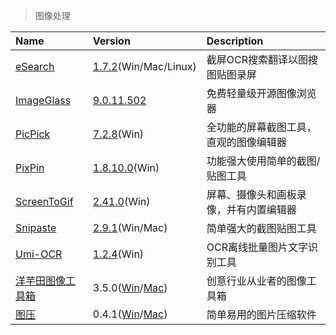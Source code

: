 > 图像处理

| Name                    | Version                              | Description                            |
| :---------------------- | :----------------------------------- | :------------------------------------- |
| [eSearch]               | [1.7.2][ES-Down](Win/Mac/Linux)      | 截屏OCR搜索翻译以图搜图贴图录屏        |
| [ImageGlass]            | [9.0.11.502][IG-Down]                | 免费轻量级开源图像浏览器               |
| [PicPick]               | [7.2.8][PP1-Down](Win)               | 全功能的屏幕截图工具，直观的图像编辑器 |
| [PixPin]                | [1.8.10.0][PP2-Down](Win)            | 功能强大使用简单的截图/贴图工具        |
| [ScreenToGif]           | [2.41.0][STG-Down](Win)              | 屏幕、摄像头和画板录像，并有内置编辑器 |
| [Snipaste]              | [2.9.1][SP-Down](Win/Mac)            | 简单强大的截图贴图工具                 |
| [Umi-OCR][UO]           | [1.2.4][UO-Down](Win)                | OCR离线批量图片文字识别工具            |
| [洋芋田图像工具箱][YYT] | 3.5.0([Win][YYT-Win]/[Mac][YYT-Mac]) | 创意行业从业者的图像工具箱             |
| [图压][TY]              | 0.4.1([Win][TY-Win]/[Mac][TY-Mac])   | 简单易用的图片压缩软件                 |

[eSearch]: https://esearch.vercel.app/ '跳转主页'
[ES-Down]: https://github.com/xushengfeng/eSearch/releases '跳转下载页'
[ImageGlass]: https://imageglass.xyz/ '跳转主页'
[IG-Down]: https://github.com/d2phap/ImageGlass/releases '跳转下载页'
[PicPick]: https://picpick.app/zh/ '跳转主页'
[PP1-Down]: https://picpick.app/zh/download '跳转下载页'
[PixPin]: https://pixpinapp.com/ '跳转主页'
[PP2-Down]: https://download.pixpinapp.com/PixPin_1.8.0.0.zip '跳转下载页'
[ScreenToGif]: https://www.screentogif.com/ '跳转主页'
[STG-Down]: https://github.com/NickeManarin/ScreenToGif/releases '跳转下载页'
[Snipaste]: https://zh.snipaste.com/ '跳转主页'
[SP-Down]: https://zh.snipaste.com/download.html '跳转下载页'
[UO]: https://github.com/hiroi-sora/Umi-OCR '跳转主页'
[UO-Down]: https://github.com/hiroi-sora/Umi-OCR/releases '跳转下载页'
[YYT]: https://www.potatofield.cn/imagetoolkit '跳转主页'
[YYT-Win]: https://files.potatofield.cn/ImageToolkit/Packages/potatofield-image-toolkit-3.5.0.exe '点击下载'
[YYT-Mac]: https://files.potatofield.cn/ImageToolkit/Packages/potatofield-image-toolkit-3.5.0.dmg '点击下载'
[TY]: https://tuya.xinxiao.tech/ '跳转主页'
[TY-Win]: https://haokuai.cdn.tinyservices.net/tuya/%E5%9B%BE%E5%8E%8B%20Setup%200.4.1.exe '点击下载'
[TY-Mac]: https://haokuai.cdn.tinyservices.net/tuya/%E5%9B%BE%E5%8E%8B-0.4.1.dmg '点击下载'
